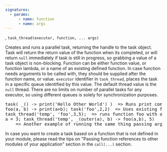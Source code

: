 ```yaml
---
signatures:
  - params:
      - name: function
      - name: args
---
```


, `task_thread(executor, function, ... args)`

Creates and runs a parallel task, returning the handle to the task object. Task will return the return value of the
function when its completed, or will return `null` immediately if task is still in progress, so grabbing a value of
a task object is non-blocking. Function can be either function value, or function lambda, or a name of an existing
defined function. In case function needs arguments to be called with, they should be supplied after the function
name, or value. `executor` identifier in `task_thread`, places the task in a specific queue identified by this value.
The default thread value is the `null` thread. There are no limits on number of parallel tasks for any executor,
so using different queues is solely for synchronization purposes.

<pre>
task( _() -> print('Hello Other World') )  => Runs print command on a separate thread
foo(a, b) -> print(a+b); task('foo',2,2)  => Uses existing function definition to start a task
task_thread('temp', 'foo',3,5);  => runs function foo with a different thread executor, identified as 'temp'
a = 3; task_thread('temp', _(outer(a), b) -> foo(a,b), 5)
    => Another example of running the same thing passing arguments using closure over anonymous function as well as passing a parameter.
</pre>

In case you want to create a task based on a function that is not defined in your module, please read the tips on
 "Passing function references to other modules of your application" section in the `call(...)` section.

